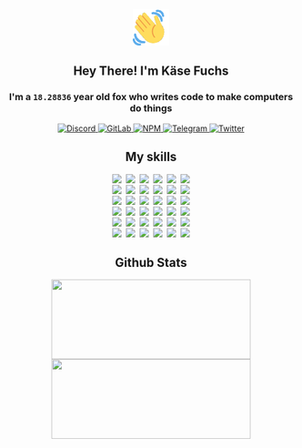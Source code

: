 <div><p align=center><img src=./resources/images/wave.gif width=64px height=64px></p><h2 align=center>Hey There! I'm Käse Fuchs</h2><h3 align=center>I'm a <code>18.28836</code> year old fox who writes code to make computers do things</h3><p align=center><a href=https://discord.com/users/507526681125322772><img alt=Discord src="https://img.shields.io/badge/Discord-5865F2?logo=discord&logoColor=white&style=flat-square#077d73dea168f3357c4234c0051a46c3"> </a><a href=https://gitlab.com/kasefuchs><img alt=GitLab src="https://img.shields.io/badge/GitLab-330F63?logo=gitlab&logoColor=white&style=flat-square#077d73dea168f3357c4234c0051a46c3"> </a><a href=https://npmjs.com/~kasefuchs><img alt=NPM src="https://img.shields.io/badge/NPM-CB3837?logo=npm&logoColor=white&style=flat-square#077d73dea168f3357c4234c0051a46c3"> </a><a href=https://t.me/kasefuchs><img alt=Telegram src="https://img.shields.io/badge/Telegram-2CA5E0?logo=telegram&logoColor=white&style=flat-square#077d73dea168f3357c4234c0051a46c3"> </a><a href=https://twitter.com/kasefuchs><img alt=Twitter src="https://img.shields.io/badge/Twitter-1DA1F2?logo=twitter&logoColor=white&style=flat-square#077d73dea168f3357c4234c0051a46c3"></a></p><h2 align=center>My skills</h2><p align=center><a href=https://aws.amazon.com/ ><picture><source srcset="https://skillicons.dev/icons?i=aws&theme=dark#077d73dea168f3357c4234c0051a46c3" media="(prefers-color-scheme: dark)"><source srcset="https://skillicons.dev/icons?i=aws&theme=light#077d73dea168f3357c4234c0051a46c3" media="(prefers-color-scheme: light), (prefers-color-scheme: no-preference)"><img src="https://skillicons.dev/icons?i=aws&theme=light#077d73dea168f3357c4234c0051a46c3"></picture></a>&nbsp;&nbsp;<a href=https://en.wikipedia.org/wiki/Bash_(Unix_shell)><picture><source srcset="https://skillicons.dev/icons?i=bash&theme=dark#077d73dea168f3357c4234c0051a46c3" media="(prefers-color-scheme: dark)"><source srcset="https://skillicons.dev/icons?i=bash&theme=light#077d73dea168f3357c4234c0051a46c3" media="(prefers-color-scheme: light), (prefers-color-scheme: no-preference)"><img src="https://skillicons.dev/icons?i=bash&theme=light#077d73dea168f3357c4234c0051a46c3"></picture></a>&nbsp;&nbsp;<a href=https://discord.com/developers/docs><picture><source srcset="https://skillicons.dev/icons?i=bots&theme=dark#077d73dea168f3357c4234c0051a46c3" media="(prefers-color-scheme: dark)"><source srcset="https://skillicons.dev/icons?i=bots&theme=light#077d73dea168f3357c4234c0051a46c3" media="(prefers-color-scheme: light), (prefers-color-scheme: no-preference)"><img src="https://skillicons.dev/icons?i=bots&theme=light#077d73dea168f3357c4234c0051a46c3"></picture></a>&nbsp;&nbsp;<a href=https://www.cloudflare.com/ ><picture><source srcset="https://skillicons.dev/icons?i=cloudflare&theme=dark#077d73dea168f3357c4234c0051a46c3" media="(prefers-color-scheme: dark)"><source srcset="https://skillicons.dev/icons?i=cloudflare&theme=light#077d73dea168f3357c4234c0051a46c3" media="(prefers-color-scheme: light), (prefers-color-scheme: no-preference)"><img src="https://skillicons.dev/icons?i=cloudflare&theme=light#077d73dea168f3357c4234c0051a46c3"></picture></a>&nbsp;&nbsp;<a href=https://en.wikipedia.org/wiki/CSS><picture><source srcset="https://skillicons.dev/icons?i=css&theme=dark#077d73dea168f3357c4234c0051a46c3" media="(prefers-color-scheme: dark)"><source srcset="https://skillicons.dev/icons?i=css&theme=light#077d73dea168f3357c4234c0051a46c3" media="(prefers-color-scheme: light), (prefers-color-scheme: no-preference)"><img src="https://skillicons.dev/icons?i=css&theme=light#077d73dea168f3357c4234c0051a46c3"></picture></a>&nbsp;&nbsp;<a href=https://www.docker.com/ ><picture><source srcset="https://skillicons.dev/icons?i=docker&theme=dark#077d73dea168f3357c4234c0051a46c3" media="(prefers-color-scheme: dark)"><source srcset="https://skillicons.dev/icons?i=docker&theme=light#077d73dea168f3357c4234c0051a46c3" media="(prefers-color-scheme: light), (prefers-color-scheme: no-preference)"><img src="https://skillicons.dev/icons?i=docker&theme=light#077d73dea168f3357c4234c0051a46c3"></picture></a><br><a href=https://www.electronjs.org/ ><picture><source srcset="https://skillicons.dev/icons?i=electron&theme=dark#077d73dea168f3357c4234c0051a46c3" media="(prefers-color-scheme: dark)"><source srcset="https://skillicons.dev/icons?i=electron&theme=light#077d73dea168f3357c4234c0051a46c3" media="(prefers-color-scheme: light), (prefers-color-scheme: no-preference)"><img src="https://skillicons.dev/icons?i=electron&theme=light#077d73dea168f3357c4234c0051a46c3"></picture></a>&nbsp;&nbsp;<a href=https://expressjs.com/ ><picture><source srcset="https://skillicons.dev/icons?i=express&theme=dark#077d73dea168f3357c4234c0051a46c3" media="(prefers-color-scheme: dark)"><source srcset="https://skillicons.dev/icons?i=express&theme=light#077d73dea168f3357c4234c0051a46c3" media="(prefers-color-scheme: light), (prefers-color-scheme: no-preference)"><img src="https://skillicons.dev/icons?i=express&theme=light#077d73dea168f3357c4234c0051a46c3"></picture></a>&nbsp;&nbsp;<a href=https://www.figma.com/ ><picture><source srcset="https://skillicons.dev/icons?i=figma&theme=dark#077d73dea168f3357c4234c0051a46c3" media="(prefers-color-scheme: dark)"><source srcset="https://skillicons.dev/icons?i=figma&theme=light#077d73dea168f3357c4234c0051a46c3" media="(prefers-color-scheme: light), (prefers-color-scheme: no-preference)"><img src="https://skillicons.dev/icons?i=figma&theme=light#077d73dea168f3357c4234c0051a46c3"></picture></a>&nbsp;&nbsp;<a href=https://firebase.google.com/ ><picture><source srcset="https://skillicons.dev/icons?i=firebase&theme=dark#077d73dea168f3357c4234c0051a46c3" media="(prefers-color-scheme: dark)"><source srcset="https://skillicons.dev/icons?i=firebase&theme=light#077d73dea168f3357c4234c0051a46c3" media="(prefers-color-scheme: light), (prefers-color-scheme: no-preference)"><img src="https://skillicons.dev/icons?i=firebase&theme=light#077d73dea168f3357c4234c0051a46c3"></picture></a>&nbsp;&nbsp;<a href=https://flask.palletsprojects.com/ ><picture><source srcset="https://skillicons.dev/icons?i=flask&theme=dark#077d73dea168f3357c4234c0051a46c3" media="(prefers-color-scheme: dark)"><source srcset="https://skillicons.dev/icons?i=flask&theme=light#077d73dea168f3357c4234c0051a46c3" media="(prefers-color-scheme: light), (prefers-color-scheme: no-preference)"><img src="https://skillicons.dev/icons?i=flask&theme=light#077d73dea168f3357c4234c0051a46c3"></picture></a>&nbsp;&nbsp;<a href=https://cloud.google.com/ ><picture><source srcset="https://skillicons.dev/icons?i=gcp&theme=dark#077d73dea168f3357c4234c0051a46c3" media="(prefers-color-scheme: dark)"><source srcset="https://skillicons.dev/icons?i=gcp&theme=light#077d73dea168f3357c4234c0051a46c3" media="(prefers-color-scheme: light), (prefers-color-scheme: no-preference)"><img src="https://skillicons.dev/icons?i=gcp&theme=light#077d73dea168f3357c4234c0051a46c3"></picture></a><br><a href=https://git-scm.com/ ><picture><source srcset="https://skillicons.dev/icons?i=git&theme=dark#077d73dea168f3357c4234c0051a46c3" media="(prefers-color-scheme: dark)"><source srcset="https://skillicons.dev/icons?i=git&theme=light#077d73dea168f3357c4234c0051a46c3" media="(prefers-color-scheme: light), (prefers-color-scheme: no-preference)"><img src="https://skillicons.dev/icons?i=git&theme=light#077d73dea168f3357c4234c0051a46c3"></picture></a>&nbsp;&nbsp;<a href=https://github.com/ ><picture><source srcset="https://skillicons.dev/icons?i=github&theme=dark#077d73dea168f3357c4234c0051a46c3" media="(prefers-color-scheme: dark)"><source srcset="https://skillicons.dev/icons?i=github&theme=light#077d73dea168f3357c4234c0051a46c3" media="(prefers-color-scheme: light), (prefers-color-scheme: no-preference)"><img src="https://skillicons.dev/icons?i=github&theme=light#077d73dea168f3357c4234c0051a46c3"></picture></a>&nbsp;&nbsp;<a href=https://gitlab.com/ ><picture><source srcset="https://skillicons.dev/icons?i=gitlab&theme=dark#077d73dea168f3357c4234c0051a46c3" media="(prefers-color-scheme: dark)"><source srcset="https://skillicons.dev/icons?i=gitlab&theme=light#077d73dea168f3357c4234c0051a46c3" media="(prefers-color-scheme: light), (prefers-color-scheme: no-preference)"><img src="https://skillicons.dev/icons?i=gitlab&theme=light#077d73dea168f3357c4234c0051a46c3"></picture></a>&nbsp;&nbsp;<a href=https://www.heroku.com/ ><picture><source srcset="https://skillicons.dev/icons?i=heroku&theme=dark#077d73dea168f3357c4234c0051a46c3" media="(prefers-color-scheme: dark)"><source srcset="https://skillicons.dev/icons?i=heroku&theme=light#077d73dea168f3357c4234c0051a46c3" media="(prefers-color-scheme: light), (prefers-color-scheme: no-preference)"><img src="https://skillicons.dev/icons?i=heroku&theme=light#077d73dea168f3357c4234c0051a46c3"></picture></a>&nbsp;&nbsp;<a href=https://en.wikipedia.org/wiki/HTML><picture><source srcset="https://skillicons.dev/icons?i=html&theme=dark#077d73dea168f3357c4234c0051a46c3" media="(prefers-color-scheme: dark)"><source srcset="https://skillicons.dev/icons?i=html&theme=light#077d73dea168f3357c4234c0051a46c3" media="(prefers-color-scheme: light), (prefers-color-scheme: no-preference)"><img src="https://skillicons.dev/icons?i=html&theme=light#077d73dea168f3357c4234c0051a46c3"></picture></a>&nbsp;&nbsp;<a href=https://en.wikipedia.org/wiki/JavaScript><picture><source srcset="https://skillicons.dev/icons?i=js&theme=dark#077d73dea168f3357c4234c0051a46c3" media="(prefers-color-scheme: dark)"><source srcset="https://skillicons.dev/icons?i=js&theme=light#077d73dea168f3357c4234c0051a46c3" media="(prefers-color-scheme: light), (prefers-color-scheme: no-preference)"><img src="https://skillicons.dev/icons?i=js&theme=light#077d73dea168f3357c4234c0051a46c3"></picture></a><br><a href=https://en.wikipedia.org/wiki/Linux><picture><source srcset="https://skillicons.dev/icons?i=linux&theme=dark#077d73dea168f3357c4234c0051a46c3" media="(prefers-color-scheme: dark)"><source srcset="https://skillicons.dev/icons?i=linux&theme=light#077d73dea168f3357c4234c0051a46c3" media="(prefers-color-scheme: light), (prefers-color-scheme: no-preference)"><img src="https://skillicons.dev/icons?i=linux&theme=light#077d73dea168f3357c4234c0051a46c3"></picture></a>&nbsp;&nbsp;<a href=https://mui.com/ ><picture><source srcset="https://skillicons.dev/icons?i=materialui&theme=dark#077d73dea168f3357c4234c0051a46c3" media="(prefers-color-scheme: dark)"><source srcset="https://skillicons.dev/icons?i=materialui&theme=light#077d73dea168f3357c4234c0051a46c3" media="(prefers-color-scheme: light), (prefers-color-scheme: no-preference)"><img src="https://skillicons.dev/icons?i=materialui&theme=light#077d73dea168f3357c4234c0051a46c3"></picture></a>&nbsp;&nbsp;<a href=https://en.wikipedia.org/wiki/Markdown><picture><source srcset="https://skillicons.dev/icons?i=md&theme=dark#077d73dea168f3357c4234c0051a46c3" media="(prefers-color-scheme: dark)"><source srcset="https://skillicons.dev/icons?i=md&theme=light#077d73dea168f3357c4234c0051a46c3" media="(prefers-color-scheme: light), (prefers-color-scheme: no-preference)"><img src="https://skillicons.dev/icons?i=md&theme=light#077d73dea168f3357c4234c0051a46c3"></picture></a>&nbsp;&nbsp;<a href=https://www.mongodb.com/ ><picture><source srcset="https://skillicons.dev/icons?i=mongodb&theme=dark#077d73dea168f3357c4234c0051a46c3" media="(prefers-color-scheme: dark)"><source srcset="https://skillicons.dev/icons?i=mongodb&theme=light#077d73dea168f3357c4234c0051a46c3" media="(prefers-color-scheme: light), (prefers-color-scheme: no-preference)"><img src="https://skillicons.dev/icons?i=mongodb&theme=light#077d73dea168f3357c4234c0051a46c3"></picture></a>&nbsp;&nbsp;<a href=https://www.mysql.com/ ><picture><source srcset="https://skillicons.dev/icons?i=mysql&theme=dark#077d73dea168f3357c4234c0051a46c3" media="(prefers-color-scheme: dark)"><source srcset="https://skillicons.dev/icons?i=mysql&theme=light#077d73dea168f3357c4234c0051a46c3" media="(prefers-color-scheme: light), (prefers-color-scheme: no-preference)"><img src="https://skillicons.dev/icons?i=mysql&theme=light#077d73dea168f3357c4234c0051a46c3"></picture></a>&nbsp;&nbsp;<a href=https://nextjs.org/ ><picture><source srcset="https://skillicons.dev/icons?i=nextjs&theme=dark#077d73dea168f3357c4234c0051a46c3" media="(prefers-color-scheme: dark)"><source srcset="https://skillicons.dev/icons?i=nextjs&theme=light#077d73dea168f3357c4234c0051a46c3" media="(prefers-color-scheme: light), (prefers-color-scheme: no-preference)"><img src="https://skillicons.dev/icons?i=nextjs&theme=light#077d73dea168f3357c4234c0051a46c3"></picture></a><br><a href=https://nodejs.org/en/ ><picture><source srcset="https://skillicons.dev/icons?i=nodejs&theme=dark#077d73dea168f3357c4234c0051a46c3" media="(prefers-color-scheme: dark)"><source srcset="https://skillicons.dev/icons?i=nodejs&theme=light#077d73dea168f3357c4234c0051a46c3" media="(prefers-color-scheme: light), (prefers-color-scheme: no-preference)"><img src="https://skillicons.dev/icons?i=nodejs&theme=light#077d73dea168f3357c4234c0051a46c3"></picture></a>&nbsp;&nbsp;<a href=https://www.postgresql.org/ ><picture><source srcset="https://skillicons.dev/icons?i=postgres&theme=dark#077d73dea168f3357c4234c0051a46c3" media="(prefers-color-scheme: dark)"><source srcset="https://skillicons.dev/icons?i=postgres&theme=light#077d73dea168f3357c4234c0051a46c3" media="(prefers-color-scheme: light), (prefers-color-scheme: no-preference)"><img src="https://skillicons.dev/icons?i=postgres&theme=light#077d73dea168f3357c4234c0051a46c3"></picture></a>&nbsp;&nbsp;<a href=https://learn.microsoft.com/en-us/powershell/ ><picture><source srcset="https://skillicons.dev/icons?i=powershell&theme=dark#077d73dea168f3357c4234c0051a46c3" media="(prefers-color-scheme: dark)"><source srcset="https://skillicons.dev/icons?i=powershell&theme=light#077d73dea168f3357c4234c0051a46c3" media="(prefers-color-scheme: light), (prefers-color-scheme: no-preference)"><img src="https://skillicons.dev/icons?i=powershell&theme=light#077d73dea168f3357c4234c0051a46c3"></picture></a>&nbsp;&nbsp;<a href=https://www.python.org/ ><picture><source srcset="https://skillicons.dev/icons?i=py&theme=dark#077d73dea168f3357c4234c0051a46c3" media="(prefers-color-scheme: dark)"><source srcset="https://skillicons.dev/icons?i=py&theme=light#077d73dea168f3357c4234c0051a46c3" media="(prefers-color-scheme: light), (prefers-color-scheme: no-preference)"><img src="https://skillicons.dev/icons?i=py&theme=light#077d73dea168f3357c4234c0051a46c3"></picture></a>&nbsp;&nbsp;<a href=https://www.raspberrypi.org/ ><picture><source srcset="https://skillicons.dev/icons?i=raspberrypi&theme=dark#077d73dea168f3357c4234c0051a46c3" media="(prefers-color-scheme: dark)"><source srcset="https://skillicons.dev/icons?i=raspberrypi&theme=light#077d73dea168f3357c4234c0051a46c3" media="(prefers-color-scheme: light), (prefers-color-scheme: no-preference)"><img src="https://skillicons.dev/icons?i=raspberrypi&theme=light#077d73dea168f3357c4234c0051a46c3"></picture></a>&nbsp;&nbsp;<a href=https://reactjs.org/ ><picture><source srcset="https://skillicons.dev/icons?i=react&theme=dark#077d73dea168f3357c4234c0051a46c3" media="(prefers-color-scheme: dark)"><source srcset="https://skillicons.dev/icons?i=react&theme=light#077d73dea168f3357c4234c0051a46c3" media="(prefers-color-scheme: light), (prefers-color-scheme: no-preference)"><img src="https://skillicons.dev/icons?i=react&theme=light#077d73dea168f3357c4234c0051a46c3"></picture></a><br><a href=https://redux.js.org/ ><picture><source srcset="https://skillicons.dev/icons?i=redux&theme=dark#077d73dea168f3357c4234c0051a46c3" media="(prefers-color-scheme: dark)"><source srcset="https://skillicons.dev/icons?i=redux&theme=light#077d73dea168f3357c4234c0051a46c3" media="(prefers-color-scheme: light), (prefers-color-scheme: no-preference)"><img src="https://skillicons.dev/icons?i=redux&theme=light#077d73dea168f3357c4234c0051a46c3"></picture></a>&nbsp;&nbsp;<a href=https://en.wikipedia.org/wiki/Regular_expression><picture><source srcset="https://skillicons.dev/icons?i=regex&theme=dark#077d73dea168f3357c4234c0051a46c3" media="(prefers-color-scheme: dark)"><source srcset="https://skillicons.dev/icons?i=regex&theme=light#077d73dea168f3357c4234c0051a46c3" media="(prefers-color-scheme: light), (prefers-color-scheme: no-preference)"><img src="https://skillicons.dev/icons?i=regex&theme=light#077d73dea168f3357c4234c0051a46c3"></picture></a>&nbsp;&nbsp;<a href=https://en.wikipedia.org/wiki/Sass_(stylesheet_language)><picture><source srcset="https://skillicons.dev/icons?i=sass&theme=dark#077d73dea168f3357c4234c0051a46c3" media="(prefers-color-scheme: dark)"><source srcset="https://skillicons.dev/icons?i=sass&theme=light#077d73dea168f3357c4234c0051a46c3" media="(prefers-color-scheme: light), (prefers-color-scheme: no-preference)"><img src="https://skillicons.dev/icons?i=sass&theme=light#077d73dea168f3357c4234c0051a46c3"></picture></a>&nbsp;&nbsp;<a href=https://www.typescriptlang.org/ ><picture><source srcset="https://skillicons.dev/icons?i=ts&theme=dark#077d73dea168f3357c4234c0051a46c3" media="(prefers-color-scheme: dark)"><source srcset="https://skillicons.dev/icons?i=ts&theme=light#077d73dea168f3357c4234c0051a46c3" media="(prefers-color-scheme: light), (prefers-color-scheme: no-preference)"><img src="https://skillicons.dev/icons?i=ts&theme=light#077d73dea168f3357c4234c0051a46c3"></picture></a>&nbsp;&nbsp;<a href=https://unity.com/ ><picture><source srcset="https://skillicons.dev/icons?i=unity&theme=dark#077d73dea168f3357c4234c0051a46c3" media="(prefers-color-scheme: dark)"><source srcset="https://skillicons.dev/icons?i=unity&theme=light#077d73dea168f3357c4234c0051a46c3" media="(prefers-color-scheme: light), (prefers-color-scheme: no-preference)"><img src="https://skillicons.dev/icons?i=unity&theme=light#077d73dea168f3357c4234c0051a46c3"></picture></a>&nbsp;&nbsp;<a href=https://workers.cloudflare.com/ ><picture><source srcset="https://skillicons.dev/icons?i=workers&theme=dark#077d73dea168f3357c4234c0051a46c3" media="(prefers-color-scheme: dark)"><source srcset="https://skillicons.dev/icons?i=workers&theme=light#077d73dea168f3357c4234c0051a46c3" media="(prefers-color-scheme: light), (prefers-color-scheme: no-preference)"><img src="https://skillicons.dev/icons?i=workers&theme=light#077d73dea168f3357c4234c0051a46c3"></picture></a><br></p><h2 align=center>Github Stats</h2><p align=center><picture><source srcset="https://github-readme-stats-kasefuchs.vercel.app/api/?count_private=true&hide_border=true&hide_rank=true&line_height=20&hide_title=true&username=Kasefuchs&theme=dark#077d73dea168f3357c4234c0051a46c3" media="(prefers-color-scheme: dark)"><source srcset="https://github-readme-stats-kasefuchs.vercel.app/api/?count_private=true&hide_border=true&hide_rank=true&line_height=20&hide_title=true&username=Kasefuchs&theme=light#077d73dea168f3357c4234c0051a46c3" media="(prefers-color-scheme: light), (prefers-color-scheme: no-preference)"><img align=middle width=350 height=140 src="https://github-readme-stats-kasefuchs.vercel.app/api/?count_private=true&hide_border=true&hide_rank=true&line_height=20&hide_title=true&username=Kasefuchs&theme=light#077d73dea168f3357c4234c0051a46c3"></picture><picture><source srcset="https://github-readme-stats-kasefuchs.vercel.app/api/top-langs/?count_private=true&hide_border=true&layout=compact&username=Kasefuchs&theme=dark#077d73dea168f3357c4234c0051a46c3" media="(prefers-color-scheme: dark)"><source srcset="https://github-readme-stats-kasefuchs.vercel.app/api/top-langs/?count_private=true&hide_border=true&layout=compact&username=Kasefuchs&theme=light#077d73dea168f3357c4234c0051a46c3" media="(prefers-color-scheme: light), (prefers-color-scheme: no-preference)"><img align=middle width=350 height=140 src="https://github-readme-stats-kasefuchs.vercel.app/api/top-langs/?count_private=true&hide_border=true&layout=compact&username=Kasefuchs&theme=light#077d73dea168f3357c4234c0051a46c3"></picture></p><img src="https://hit.yhype.me/github/profile?user_id=64592097#077d73dea168f3357c4234c0051a46c3" alt=""></div>